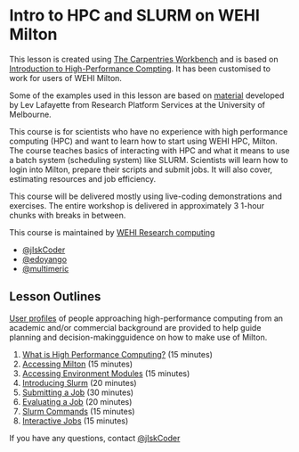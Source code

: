 # Intro to HPC and SLURM on WEHI Milton

This lesson is created using [The Carpentries Workbench](https://carpentries.github.io/sandpaper-docs/) and is based on [Introduction to High-Performance Compting](https://carpentries-incubator.github.io/hpc-intro/). It has been customised to work for users of WEHI Milton.

Some of the examples used in this lesson are based on [material](https://github.com/UoM-ResPlat-DevOps/SpartanBioinformatics) developed by Lev Lafayette from Research Platform Services at the University of Melbourne.

This course is for scientists who have no experience with high performance computing (HPC) and want to learn how to start using WEHI HPC, Milton. The course teaches basics of interacting with HPC and what it means to use a batch system (scheduling system) like SLURM. Scientists will learn how to login into Milton, prepare their scripts and submit jobs. It will also cover, estimating resources and job efficiency. 

This course will be delivered mostly using live-coding demonstrations and exercises. The entire workshop is delivered in approximately 3 1-hour chunks with breaks in between. 

This course is maintained by [WEHI Research computing](mailto:research.computing@wehi.edu.au)
* [@jIskCoder](https://github.com/jIskCoder)
* [@edoyango](https://github.com/edoyango)
* [@multimeric](https://github.com/multimeric)

## Lesson Outlines

[User profiles](leaners/learner-profiles.md) of people approaching
high-performance computing from an academic and/or commercial background are
provided to help guide planning and decision-makingguidence on how to make use of Milton.

1. [What is High Performance Computing?](episodes/01-introduction.md) (15 minutes)
2. [Accessing Milton](episodes/02-milton.md) (15 minutes)
3. [Accessing Environment Modules](episodes/03-modules.md) (15 minutes)
4. [Introducing Slurm](episodes/05-slurm.md) (20 minutes)
5. [Submitting a Job](episodes/06-submit.md) (30 minutes)
6. [Evaluating a Job](episodes/07-evaluate.md) (20 minutes)
7. [Slurm Commands](episodes/09-commands.md) (15  minutes)
8. [Interactive Jobs](episodes/10-interactive.md) (15  minutes)



If you have any questions, contact [@jIskCoder](https://github.com/jIskCoder)
